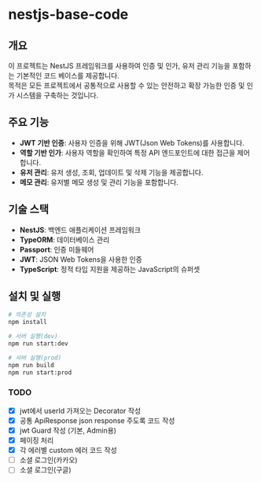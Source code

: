 # nestjs-base-code

## 개요

이 프로젝트는 NestJS 프레임워크를 사용하여 인증 및 인가, 유저 관리 기능을 포함하는 기본적인 코드 베이스를 제공합니다.  
목적은 모든 프로젝트에서 공통적으로 사용할 수 있는 안전하고 확장 가능한 인증 및 인가
시스템을 구축하는 것입니다.

## 주요 기능

- **JWT 기반 인증**: 사용자 인증을 위해 JWT(Json Web Tokens)를 사용합니다.
- **역할 기반 인가**: 사용자 역할을 확인하여 특정 API 엔드포인트에 대한 접근을 제어합니다.
- **유저 관리**: 유저 생성, 조회, 업데이트 및 삭제 기능을 제공합니다.
- **메모 관리**: 유저별 메모 생성 및 관리 기능을 포함합니다.

## 기술 스택

- **NestJS**: 백엔드 애플리케이션 프레임워크
- **TypeORM**: 데이터베이스 관리
- **Passport**: 인증 미들웨어
- **JWT**: JSON Web Tokens을 사용한 인증
- **TypeScript**: 정적 타입 지원을 제공하는 JavaScript의 슈퍼셋

## 설치 및 실행

```bash
# 의존성 설치
npm install

# 서버 실행(dev)
npm run start:dev

# 서버 실행(prod)
npm run build
npm run start:prod
```

### TODO

- [x] jwt에서 userId 가져오는 Decorator 작성
- [x] 공통 ApiResponse json response 주도록 코드 작성
- [x] jwt Guard 작성 (기본, Admin용)
- [x] 페이징 처리
- [x] 각 에러별 custom 에러 코드 작성
- [ ] 소셜 로그인(카카오)
- [ ] 소셜 로그인(구글)